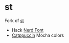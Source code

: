 # st 

Fork of [st](https://git.suckless.org/st/)

- Hack [Nerd Font](https://www.nerdfonts.com/)
- [Catppuccin](https://github.com/catppuccin) Mocha colors
